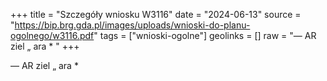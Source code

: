 +++
title = "Szczegóły wniosku W3116"
date = "2024-06-13"
source = "https://bip.brg.gda.pl/images/uploads/wnioski-do-planu-ogolnego/w3116.pdf"
tags = ["wnioski-ogolne"]
geolinks = []
raw = "— AR  ziel „ ara  * "
+++

— AR  ziel „ ara
 *



